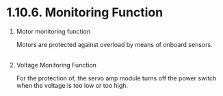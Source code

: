 ﻿# 1.10.6. Monitoring Function

<ol style="list-style-type:decimal" start="1">
		<li>
Motor monitoring function<p>
Motors are protected against overload by means of onboard sensors. 
    </li>	<br>
		<li>
Voltage Monitoring Function<p>
For the protection of, the servo amp module turns off the power switch when the voltage is too low or too high. 
</li>	  
</ol>